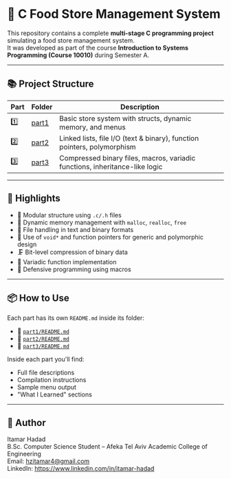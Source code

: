# 🛒 C Food Store Management System

This repository contains a complete **multi-stage C programming project** simulating a food store management system.  
It was developed as part of the course **Introduction to Systems Programming (Course 10010)** during Semester A.

---

## 📚 Project Structure

| Part | Folder   | Description                                                                 |
|------|----------|-----------------------------------------------------------------------------|
| 1️⃣  | [part1](.[/part1/](https://github.com/Itamar-Hadad/c-food-store/tree/main/Part%201)) | Basic store system with structs, dynamic memory, and menus              |
| 2️⃣  | [part2]([./part2/](https://github.com/Itamar-Hadad/c-food-store/tree/main/Part%202)) | Linked lists, file I/O (text & binary), function pointers, polymorphism |
| 3️⃣  | [part3]([./part3/](https://github.com/Itamar-Hadad/c-food-store/tree/main/Part%203)) | Compressed binary files, macros, variadic functions, inheritance-like logic |

---

## 🚀 Highlights

- 🧱 Modular structure using `.c/.h` files
- 🔄 Dynamic memory management with `malloc`, `realloc`, `free`
- 📁 File handling in text and binary formats
- 🧠 Use of `void*` and function pointers for generic and polymorphic design
- 🗜️ Bit-level compression of binary data
- 💬 Variadic function implementation
- 🧼 Defensive programming using macros

---

## 📦 How to Use

Each part has its own `README.md` inside its folder:  
- 📁 [`part1/README.md`]([./part1/README.md](https://github.com/Itamar-Hadad/c-food-store/blob/main/Part%201/README.md))  
- 📁 [`part2/README.md`]([./part2/README.md](https://github.com/Itamar-Hadad/c-food-store/blob/main/Part%202/README.md))  
- 📁 [`part3/README.md`]([./part3/README.md](https://github.com/Itamar-Hadad/c-food-store/blob/main/Part%203/README.md))

Inside each part you'll find:
- Full file descriptions
- Compilation instructions
- Sample menu output
- "What I Learned" sections

---

## 👤 Author
Itamar Hadad  
B.Sc. Computer Science Student – Afeka Tel Aviv Academic College of Engineering  
Email: hzitamar4@gmail.com  
LinkedIn: https://www.linkedin.com/in/itamar-hadad



